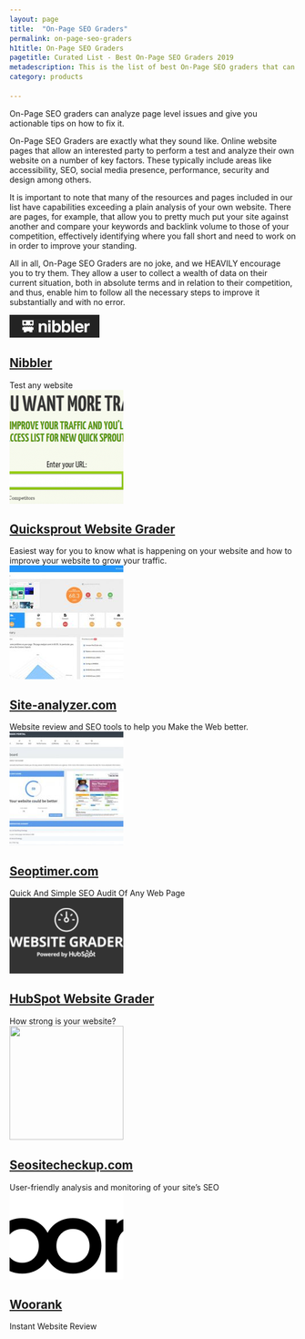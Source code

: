```yaml
---
layout: page
title:  "On-Page SEO Graders"
permalink: on-page-seo-graders
h1title: On-Page SEO Graders
pagetitle: Curated List - Best On-Page SEO Graders 2019
metadescription: This is the list of best On-Page SEO graders that can analyze page level issues and give you actionable tips on how to fix it.
category: products

---
```

On-Page SEO graders can analyze page level issues and give you actionable tips on how to fix it.

On-Page SEO Graders are exactly what they sound like. Online website pages that allow an interested party to perform a test and analyze their own website on a number of key factors. These typically include areas like accessibility, SEO, social media presence, performance, security and design among others.

It is important to note that many of the resources and pages included in our list have capabilities exceeding a plain analysis of your own website. There are pages, for example, that allow you to pretty much put your site against another and compare your keywords and backlink volume to those of your competition, effectively identifying where you fall short and need to work on in order to improve your standing.

All in all, On-Page SEO Graders are no joke, and we HEAVILY encourage you to try them. They allow a user to collect a wealth of data on their current situation, both in absolute terms and in relation to their competition, and thus, enable him to follow all the necessary steps to improve it substantially and with no error.

<article class="resource">
<div class="resource__thumb"><img  src="/wp-content/uploads/2016/12/Nibbler_-_Test_any_website.png" alt="" width="158" height="40" /></div>
<div class="resource__info">
<h2 class="h2 category-title"><a href="http://nibbler.silktide.com/?ref=curatedseotools.com" target="_blank class=">Nibbler</a></h2>
Test any website

</div>
</article><article class="resource">
<div class="resource__thumb"><img  src="/wp-content/uploads/2016/12/quicksprout-website-grader-200x200.png" alt="" width="200" height="200" /></div>
<div class="resource__info">
<h2 class="h2 category-title"><a href="https://www.quicksprout.com/?ref=curatedseotools.com" target="_blank class=">Quicksprout Website Grader</a></h2>
Easiest way for you to know what is happening on your website and how to improve your website to grow your traffic.

</div>
</article><article class="resource">
<div class="resource__thumb"><img  src="/wp-content/uploads/2016/12/site-analyzer-com-200x200.jpg" alt="" width="200" height="200" /></div>
<div class="resource__info">
<h2 class="h2 category-title"><a href="https://www.site-analyzer.com/?ref=curatedseotools.com" target="_blank class=">Site-analyzer.com</a></h2>
Website review and SEO tools to help you Make the Web better.

</div>
</article><article class="resource">
<div class="resource__thumb"><img  src="/wp-content/uploads/2016/12/seoptimer-com-200x200.jpg" alt="" width="200" height="200" /></div>
<div class="resource__info">
<h2 class="h2 category-title"><a href="http://www.seoptimer.com/?ref=curatedseotools.com" target="_blank class=">Seoptimer.com</a></h2>
Quick And Simple SEO Audit Of Any Web Page

</div>
</article><article class="resource">
<div class="resource__thumb"><img  src="/wp-content/uploads/2016/12/Website_Grader-200x133.png" alt="" width="200" height="133" /></div>
<div class="resource__info">
<h2 class="h2 category-title"><a href="https://website.grader.com/?ref=curatedseotools.com" target="_blank class=">HubSpot Website Grader</a></h2>
How strong is your website?

</div>
</article><article class="resource">
<div class="resource__thumb"><img  src="/wp-content/uploads/2016/12/seositecheckup-com-200x200.png" sizes="(max-width: 200px) 100vw, 200px" srcset="https://curatedseotools.com/wp-content/uploads/2016/12/seositecheckup-com-200x200.png 200w, https://curatedseotools.com/wp-content/uploads/2016/12/seositecheckup-com-500x500.png 500w, https://curatedseotools.com/wp-content/uploads/2016/12/seositecheckup-com-90x90.png 90w, https://curatedseotools.com/wp-content/uploads/2016/12/seositecheckup-com.png 585w" alt="" width="200" height="200" /></div>
<div class="resource__info">
<h2 class="h2 category-title"><a href="http://seositecheckup.com/?ref=curatedseotools.com" target="_blank class=">Seositecheckup.com</a></h2>
User-friendly analysis and monitoring of your site’s SEO

</div>
</article><article class="resource">
<div class="resource__thumb"><img  src="/wp-content/uploads/2016/12/woorank-200x153.png" alt="" width="200" height="153" /></div>
<div class="resource__info">
<h2 class="h2 category-title"><a href="https://www.woorank.com/?ref=curatedseotools.com" target="_blank class=">Woorank</a></h2>
Instant Website Review

</div>
</article>

